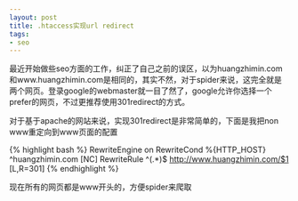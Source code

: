 ```yaml
---
layout: post
title: .htaccess实现url redirect
tags:
- seo
---
```

最近开始做些seo方面的工作，纠正了自己之前的误区，以为huangzhimin.com和www.huangzhimin.com是相同的，其实不然，对于spider来说，这完全就是两个网页。登录google的webmaster就一目了然了，google允许你选择一个prefer的网页，不过更推荐使用301redirect的方式。

对于基于apache的网站来说，实现301redirect是非常简单的，下面是我把non www重定向到www页面的配置

{% highlight bash %}
RewriteEngine on
RewriteCond %{HTTP_HOST} ^huangzhimin.com [NC]
RewriteRule ^(.*)$ http://www.huangzhimin.com/$1 [L,R=301]
{% endhighlight %}

现在所有的网页都是www开头的，方便spider来爬取

